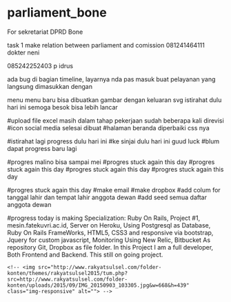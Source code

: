 # parliament_bone
For sekretariat DPRD Bone

task 1
make relation between parliament and comission
081241464111 dokter neni

085242252403 p idrus

ada bug di bagian timeline, layarnya nda pas masuk
buat pelayanan yang langsung dimasukkan dengan

menu menu baru bisa dibuatkan gambar dengan keluaran svg
istirahat dulu hari ini semoga besok bisa lebih lancar


#upload file excel masih dalam tahap pekerjaan sudah beberapa kali direvisi
#icon social media selesai dibuat
#halaman beranda diperbaiki css nya

#istirahat lagi progress dulu hari ini
#ke sinjai dulu hari ini guud luck
#blum dapat progress baru lagi

#progres malino bisa sampai mei
#progres stuck again this day
#progres stuck again this day
#progres stuck again this day
#progres stuck again this day

#progres stuck again this day
#make email
#make dropbox
#add colum for tanggal lahir dan tempat lahir anggota dewan
#add seed semua daftar anggota dewan

#progress today is making
Specialization: Ruby On Rails, Project #1, mesin.fatekuvri.ac.id, Server on Heroku, Using Postgresql as Database, Ruby On Rails FrameWorks, HTML5, CSS3 and responsive via bootstrap, Jquery for custom javascript, Monitoring Using New Relic, Bitbucket As repository Git, Dropbox as file folder. In this Project I am a full developer, Both Frontend and Backend. This still on going project.

	<!-- <img src="http://www.rakyatsulsel.com/folder-konten/themes/rakyatsulsel2015/tum.php?src=http://www.rakyatsulsel.com/folder-konten/uploads/2015/09/IMG_20150903_103305.jpg&w=668&h=439" class="img-responsive" alt=""> -->

  <!-- <img src="http://2.bp.blogspot.com/-0BWY75Vc1vs/VFDzbchcmII/AAAAAAAAAAM/UxE9NWoJSiA/s1600/IMG_9532.JPG" class="img-responsive" alt=""> -->

